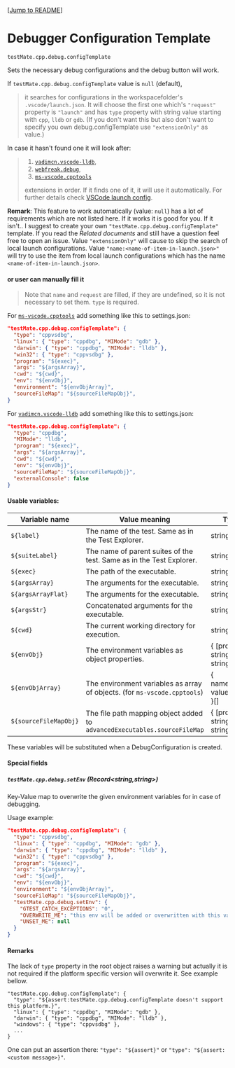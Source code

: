[[Jump to README](../../README.md)]

# Debugger Configuration Template

```
testMate.cpp.debug.configTemplate
```

Sets the necessary debug configurations and the debug button will work.

If `testMate.cpp.debug.configTemplate` value is `null` (default),

> it searches for configurations in the workspacefolder's `.vscode/launch.json`.
> It will choose the first one which's `"request"` property is `"launch"`
> and has `type` property with string value starting with `cpp`, `lldb` or `gdb`.
> (If you don't want this but also don't want to specify you own debug.configTemplate
> use `"extensionOnly"` as value.)

In case it hasn't found one it will look after:

> 1. [`vadimcn.vscode-lldb`](https://github.com/vadimcn/vscode-lldb#quick-start),
> 2. [`webfreak.debug`](https://github.com/WebFreak001/code-debug),
> 3. [`ms-vscode.cpptools`](https://github.com/Microsoft/vscode-cpptools)
>
> extensions in order. If it finds one of it, it will use it automatically.
> For further details check [VSCode launch config](https://code.visualstudio.com/docs/editor/debugging#_launch-configurations).

**Remark**: This feature to work automatically (value: `null`) has a lot of requirements which are not listed here.
If it works it is good for you.
If it isn't.. I suggest to create your own `"testMate.cpp.debug.configTemplate"` template.
If you read the _Related documents_ and still have a question feel free to open an issue.
Value `"extensionOnly"` will cause to skip the search of local launch configurations.
Value `"name:<name-of-item-in-launch.json>"` will try to use the item from local launch configurations which has the name `<name-of-item-in-launch.json>`.

#### or user can manually fill it

> Note that `name` and `request` are filled, if they are undefined, so it is not necessary to set them. `type` is required.

For [`ms-vscode.cpptools`](https://code.visualstudio.com/docs/cpp/launch-json-reference) add something like this to settings.json:

```json
"testMate.cpp.debug.configTemplate": {
  "type": "cppvsdbg",
  "linux": { "type": "cppdbg", "MIMode": "gdb" },
  "darwin": { "type": "cppdbg", "MIMode": "lldb" },
  "win32": { "type": "cppvsdbg" },
  "program": "${exec}",
  "args": "${argsArray}",
  "cwd": "${cwd}",
  "env": "${envObj}",
  "environment": "${envObjArray}",
  "sourceFileMap": "${sourceFileMapObj}",
}
```

For [`vadimcn.vscode-lldb`](https://github.com/vadimcn/vscode-lldb#quick-start) add something like this to settings.json:

```json
"testMate.cpp.debug.configTemplate": {
  "type": "cppdbg",
  "MIMode": "lldb",
  "program": "${exec}",
  "args": "${argsArray}",
  "cwd": "${cwd}",
  "env": "${envObj}",
  "sourceFileMap": "${sourceFileMapObj}",
  "externalConsole": false
}
```

#### Usable variables:

| Variable name         | Value meaning                                                             | Type                            |
| --------------------- | ------------------------------------------------------------------------- | ------------------------------- |
| `${label}`            | The name of the test. Same as in the Test Explorer.                       | string                          |
| `${suiteLabel}`       | The name of parent suites of the test. Same as in the Test Explorer.      | string                          |
| `${exec}`             | The path of the executable.                                               | string                          |
| `${argsArray}`        | The arguments for the executable.                                         | string[]                        |
| `${argsArrayFlat}`    | The arguments for the executable.                                         | string[]                        |
| `${argsStr}`          | Concatenated arguments for the executable.                                | string                          |
| `${cwd}`              | The current working directory for execution.                              | string                          |
| `${envObj}`           | The environment variables as object properties.                           | { [prop: string]: string }      |
| `${envObjArray}`      | The environment variables as array of objects. (for `ms-vscode.cpptools`) | { name:string, value:string }[] |
| `${sourceFileMapObj}` | The file path mapping object added to `advancedExecutables.sourceFileMap` | { [prop: string]: string }      |

These variables will be substituted when a DebugConfiguration is created.

#### Special fields

##### `testMate.cpp.debug.setEnv` (Record<string,string>)

Key-Value map to overwrite the given environment variables for in case of debugging.

Usage example:

```json
"testMate.cpp.debug.configTemplate": {
  "type": "cppvsdbg",
  "linux": { "type": "cppdbg", "MIMode": "gdb" },
  "darwin": { "type": "cppdbg", "MIMode": "lldb" },
  "win32": { "type": "cppvsdbg" },
  "program": "${exec}",
  "args": "${argsArray}",
  "cwd": "${cwd}",
  "env": "${envObj}",
  "environment": "${envObjArray}",
  "sourceFileMap": "${sourceFileMapObj}",
  "testMate.cpp.debug.setEnv": {
    "GTEST_CATCH_EXCEPTIONS": "0",
    "OVERWRITE_ME": "this env will be added or overwritten with this value",
    "UNSET_ME": null
  }
}
```

#### Remarks

The lack of `type` property in the root object raises a warning but actually it is not required if the platform specific version will overwrite it. See example bellow.

```
"testMate.cpp.debug.configTemplate": {
  "type": "${assert:testMate.cpp.debug.configTemplate doesn't support this platform.}",
  "linux": { "type": "cppdbg", "MIMode": "gdb" },
  "darwin": { "type": "cppdbg", "MIMode": "lldb" },
  "windows": { "type": "cppvsdbg" },
  ...
}
```

One can put an assertion there: `"type": "${assert}"` or `"type": "${assert:<custom message>}"`.
